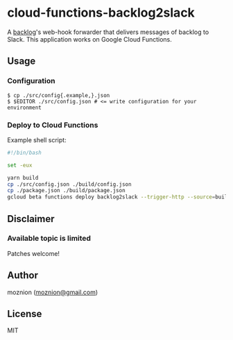 # cloud-functions-backlog2slack

A [backlog](https://backlog.com/)'s web-hook forwarder that delivers messages of backlog to Slack.
This application works on Google Cloud Functions.

## Usage

### Configuration

```
$ cp ./src/config{.example,}.json
$ $EDITOR ./src/config.json # <= write configuration for your environment
```

### Deploy to Cloud Functions

Example shell script:

```sh
#!/bin/bash

set -eux

yarn build
cp ./src/config.json ./build/config.json
cp ./package.json ./build/package.json
gcloud beta functions deploy backlog2slack --trigger-http --source=build
```

## Disclaimer

### Available topic is limited

Patches welcome!

## Author

moznion (<moznion@gmail.com>)

## License

MIT

